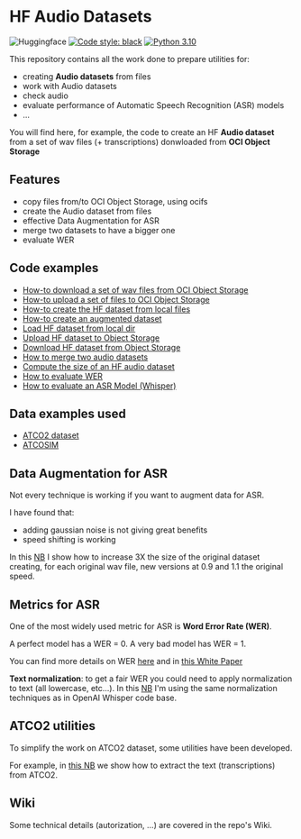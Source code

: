 # HF Audio Datasets
![Huggingface](https://huggingface.co/front/assets/huggingface_logo.svg)
[![Code style: black](https://img.shields.io/badge/code%20style-black-000000.svg)](https://github.com/psf/black)
[![Python 3.10](https://img.shields.io/badge/python-3.10-blue.svg)](https://www.python.org/downloads/release/python-3100/)

This repository contains all the work done to prepare utilities for: 
* creating **Audio datasets** from files
* work with Audio datasets
* check audio
* evaluate performance of Automatic Speech Recognition (ASR) models
* ...

You will find here, for example, the code to create an HF **Audio dataset** from a set of wav files (+ transcriptions) 
donwloaded from **OCI Object Storage**

## Features
* copy files from/to OCI Object Storage, using ocifs
* create the Audio dataset from files
* effective Data Augmentation for ASR
* merge two datasets to have a bigger one
* evaluate WER

## Code examples
* [How-to download a set of wav files from OCI Object Storage](./download_from_oss.ipynb)
* [How-to upload a set of files to OCI Object Storage](./upload_to_oss.ipynb)
* [How-to create the HF dataset from local files](./prepare_dataset.ipynb)
* [How-to create an augmented dataset](./prepare_dataset_augmented.ipynb)
* [Load HF dataset from local dir](./test_load_from_local.ipynb)
* [Upload HF dataset to Object Storage](./upload_dataset_to_oss.ipynb)
* [Download HF dataset from Object Storage](./download_dataset_from_oss.ipynb)
* [How to merge two audio datasets](./merge_datasets.ipynb)
* [Compute the size of an HF audio dataset](./compute_dataset_size_from_hf.ipynb)
* [How to evaluate WER](./evaluate_wer.ipynb)
* [How to evaluate an ASR Model (Whisper)](./whisper_pipeline_evaluate_atco2.ipynb)

## Data examples used
* [ATCO2 dataset](https://www.atco2.org/data)
* [ATCOSIM](https://www.spsc.tugraz.at/databases-and-tools/atcosim-air-traffic-control-simulation-speech-corpus.html)

## Data Augmentation for ASR
Not every technique is working if you want to augment data for ASR.

I have found that:
* adding gaussian noise is not giving great benefits
* speed shifting is working

In this [NB](./prepare_dataset_augmented.ipynb) I show how to increase 3X the size of the original dataset
creating, for each original wav file, new versions at 0.9 and 1.1 the original speed.

## Metrics for ASR
One of the most widely used metric for ASR is **Word Error Rate (WER)**.

A perfect model has a WER = 0.
A very bad model has WER = 1.

You can find more details on WER [here](https://huggingface.co/spaces/evaluate-metric/wer) 
and in [this White Paper](https://www.cs.cmu.edu/~roni/papers/eval-metrics-bntuw-9802.pdf)

**Text normalization**: to get a fair WER you could need to apply normalization to text (all lowercase, etc...).
In this [NB](./whisper_pipeline_evaluate_atco2.ipynb) I'm using the same normalization techniques as in OpenAI Whisper code base.

## ATCO2 utilities
To simplify the work on ATCO2 dataset, some utilities have been developed.

For example, in [this NB](./extract_txt_from_atco2_xml.ipynb) we show how to extract the text (transcriptions) from ATCO2.

## Wiki
Some technical details (autorization, ...) are covered in the repo's Wiki.



